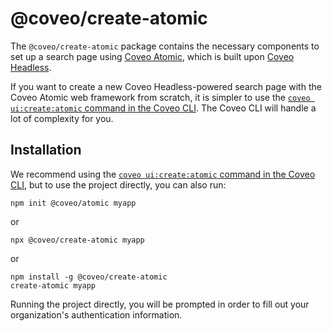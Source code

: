 # @coveo/create-atomic

The `@coveo/create-atomic` package contains the necessary components to set up a search page using [Coveo Atomic](https://docs.coveo.com/atomic), which is built upon [Coveo Headless](https://docs.coveo.com/headless).

If you want to create a new Coveo Headless-powered search page with the Coveo Atomic web framework from scratch, it is simpler to use the [`coveo ui:create:atomic` command in the Coveo CLI](../cli/README.md#coveo-uicreateatomic-name). The Coveo CLI will handle a lot of complexity for you.

## Installation

We recommend using the [`coveo ui:create:atomic` command in the Coveo CLI](../cli/README.md#coveo-uicreateatomic-name), but to use the project directly, you can also run:

```
npm init @coveo/atomic myapp
```

or

```
npx @coveo/create-atomic myapp
```

or

```
npm install -g @coveo/create-atomic
create-atomic myapp
```

Running the project directly, you will be prompted in order to fill out your organization's authentication information.

